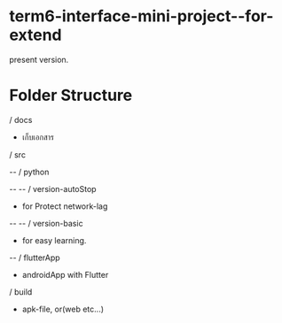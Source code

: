 # term6-interface-mini-project--for-extend
present version.

# Folder Structure
/ docs
-  เก็บเอกสาร

/ src

-- / python

-- -- / version-autoStop
- for Protect network-lag

-- -- / version-basic
- for easy learning.

-- / flutterApp
- androidApp with Flutter

/ build
- apk-file, or(web etc...)
